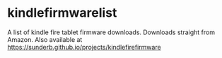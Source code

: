 # kindlefirmwarelist
A list of kindle fire tablet firmware downloads. Downloads straight from Amazon. Also available at https://sunderb.github.io/projects/kindlefirefirmware
